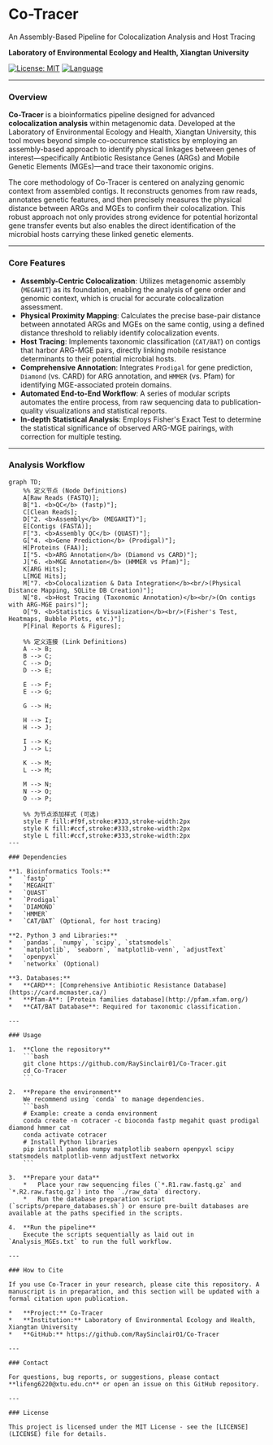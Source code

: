 # Co-Tracer
An Assembly-Based Pipeline for Colocalization Analysis and Host Tracing

**Laboratory of Environmental Ecology and Health, Xiangtan University**

[![License: MIT](https://img.shields.io/badge/License-MIT-yellow.svg)](https://opensource.org/licenses/MIT)
[![Language](https://img.shields.io/badge/Language-Bash%20%26%20Python-blue.svg)]()

---

### Overview

**Co-Tracer** is a bioinformatics pipeline designed for advanced **colocalization analysis** within metagenomic data. Developed at the Laboratory of Environmental Ecology and Health, Xiangtan University, this tool moves beyond simple co-occurrence statistics by employing an assembly-based approach to identify physical linkages between genes of interest—specifically Antibiotic Resistance Genes (ARGs) and Mobile Genetic Elements (MGEs)—and trace their taxonomic origins.

The core methodology of Co-Tracer is centered on analyzing genomic context from assembled contigs. It reconstructs genomes from raw reads, annotates genetic features, and then precisely measures the physical distance between ARGs and MGEs to confirm their colocalization. This robust approach not only provides strong evidence for potential horizontal gene transfer events but also enables the direct identification of the microbial hosts carrying these linked genetic elements.

---

### Core Features

*   **Assembly-Centric Colocalization**: Utilizes metagenomic assembly (`MEGAHIT`) as its foundation, enabling the analysis of gene order and genomic context, which is crucial for accurate colocalization assessment.
*   **Physical Proximity Mapping**: Calculates the precise base-pair distance between annotated ARGs and MGEs on the same contig, using a defined distance threshold to reliably identify colocalization events.
*   **Host Tracing**: Implements taxonomic classification (`CAT/BAT`) on contigs that harbor ARG-MGE pairs, directly linking mobile resistance determinants to their potential microbial hosts.
*   **Comprehensive Annotation**: Integrates `Prodigal` for gene prediction, `Diamond` (vs. CARD) for ARG annotation, and `HMMER` (vs. Pfam) for identifying MGE-associated protein domains.
*   **Automated End-to-End Workflow**: A series of modular scripts automates the entire process, from raw sequencing data to publication-quality visualizations and statistical reports.
*   **In-depth Statistical Analysis**: Employs Fisher's Exact Test to determine the statistical significance of observed ARG-MGE pairings, with correction for multiple testing.

---

### Analysis Workflow

```mermaid
graph TD;
    %% 定义节点 (Node Definitions)
    A[Raw Reads (FASTQ)];
    B["1. <b>QC</b> (fastp)"];
    C[Clean Reads];
    D["2. <b>Assembly</b> (MEGAHIT)"];
    E[Contigs (FASTA)];
    F["3. <b>Assembly QC</b> (QUAST)"];
    G["4. <b>Gene Prediction</b> (Prodigal)"];
    H[Proteins (FAA)];
    I["5. <b>ARG Annotation</b> (Diamond vs CARD)"];
    J["6. <b>MGE Annotation</b> (HMMER vs Pfam)"];
    K[ARG Hits];
    L[MGE Hits];
    M["7. <b>Colocalization & Data Integration</b><br/>(Physical Distance Mapping, SQLite DB Creation)"];
    N["8. <b>Host Tracing (Taxonomic Annotation)</b><br/>(On contigs with ARG-MGE pairs)"];
    O["9. <b>Statistics & Visualization</b><br/>(Fisher's Test, Heatmaps, Bubble Plots, etc.)"];
    P[Final Reports & Figures];

    %% 定义连接 (Link Definitions)
    A --> B;
    B --> C;
    C --> D;
    D --> E;
    
    E --> F;
    E --> G;
    
    G --> H;
    
    H --> I;
    H --> J;
    
    I --> K;
    J --> L;
    
    K --> M;
    L --> M;
    
    M --> N;
    N --> O;
    O --> P;

    %% 为节点添加样式 (可选)
    style F fill:#f9f,stroke:#333,stroke-width:2px
    style K fill:#ccf,stroke:#333,stroke-width:2px
    style L fill:#ccf,stroke:#333,stroke-width:2px
---

### Dependencies

**1. Bioinformatics Tools:**
*   `fastp`
*   `MEGAHIT`
*   `QUAST`
*   `Prodigal`
*   `DIAMOND`
*   `HMMER`
*   `CAT/BAT` (Optional, for host tracing)

**2. Python 3 and Libraries:**
*   `pandas`, `numpy`, `scipy`, `statsmodels`
*   `matplotlib`, `seaborn`, `matplotlib-venn`, `adjustText`
*   `openpyxl`
*   `networkx` (Optional)

**3. Databases:**
*   **CARD**: [Comprehensive Antibiotic Resistance Database](https://card.mcmaster.ca/)
*   **Pfam-A**: [Protein families database](http://pfam.xfam.org/)
*   **CAT/BAT Database**: Required for taxonomic classification.

---

### Usage

1.  **Clone the repository**
    ```bash
    git clone https://github.com/RaySinclair01/Co-Tracer.git
    cd Co-Tracer
    ```

2.  **Prepare the environment**
    We recommend using `conda` to manage dependencies.
    ```bash
    # Example: create a conda environment
    conda create -n cotracer -c bioconda fastp megahit quast prodigal diamond hmmer cat
    conda activate cotracer
    # Install Python libraries
    pip install pandas numpy matplotlib seaborn openpyxl scipy statsmodels matplotlib-venn adjustText networkx
    ```

3.  **Prepare your data**
    *   Place your raw sequencing files (`*.R1.raw.fastq.gz` and `*.R2.raw.fastq.gz`) into the `./raw_data` directory.
    *   Run the database preparation script (`scripts/prepare_databases.sh`) or ensure pre-built databases are available at the paths specified in the scripts.

4.  **Run the pipeline**
    Execute the scripts sequentially as laid out in `Analysis_MGEs.txt` to run the full workflow.

---

### How to Cite

If you use Co-Tracer in your research, please cite this repository. A manuscript is in preparation, and this section will be updated with a formal citation upon publication.

*   **Project:** Co-Tracer
*   **Institution:** Laboratory of Environmental Ecology and Health, Xiangtan University
*   **GitHub:** https://github.com/RaySinclair01/Co-Tracer

---

### Contact

For questions, bug reports, or suggestions, please contact **lifeng6220@xtu.edu.cn** or open an issue on this GitHub repository.

---

### License

This project is licensed under the MIT License - see the [LICENSE](LICENSE) file for details.
